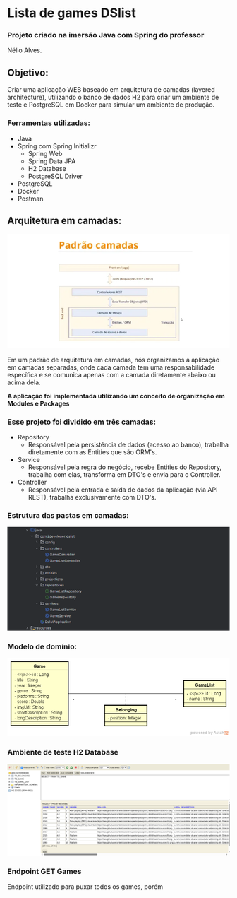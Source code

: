 # Lista de games DSlist

### Projeto criado na imersão Java com Spring do professor
Nélio Alves.

## Objetivo:
Criar uma aplicação WEB baseado em arquitetura de camadas
(layered architecture), utilizando o banco de dados H2 para
criar um ambiente de teste e PostgreSQL em Docker para simular
um ambiente de produção.

### Ferramentas utilizadas:
* Java
* Spring com Spring Initializr
  * Spring Web
  * Spring Data JPA
  * H2 Database
  * PostgreSQL Driver
* PostgreSQL
* Docker
* Postman

## Arquitetura em camadas:

![arquitetura camadas](img/camadas.webp)

Em um padrão de arquitetura em camadas, nós organizamos
a aplicação em camadas separadas, onde cada camada tem
uma responsabilidade específica e se comunica apenas com
a camada diretamente abaixo ou acima dela.

**A aplicação foi implementada utilizando um conceito de organização em Modules e Packages**

### Esse projeto foi dividido em três camadas:
* Repository
  * Responsável pela persistência de dados (acesso ao banco), trabalha diretamente com as Entities que são ORM's.
* Service
  * Responsável pela regra do negócio, recebe Entities do Repository, trabalha com elas, transforma em DTO's e envia para o Controller.
* Controller
  * Responsável pela entrada e saída de dados da aplicação (via API REST), trabalha exclusivamente com DTO's.

### Estrutura das pastas em camadas:

![arquitetura camadas](img/estruturaPastas.png)

### Modelo de domínio:

![arquitetura camadas](img/dslist-model.png)

### Ambiente de teste H2 Database

![arquitetura camadas](img/h2Teste.png)

### Endpoint GET Games
Endpoint utilizado para puxar todos os games, porém
